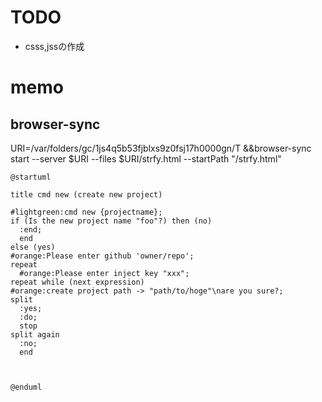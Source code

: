 # TODO

- csss,jssの作成

# memo

## browser-sync
URI=/var/folders/gc/1js4q5b53fjblxs9z0fsj17h0000gn/T &&browser-sync start --server $URI --files $URI/strfy.html --startPath "/strfy.html"

```puml
@startuml

title cmd new (create new project)

#lightgreen:cmd new {projectname};
if (Is the new project name "foo"?) then (no)
  :end;
  end
else (yes)
#orange:Please enter github 'owner/repo';
repeat
  #orange:Please enter inject key "xxx";
repeat while (next expression)
#orange:create project path -> "path/to/hoge"\nare you sure?;
split
  :yes;
  :do;
  stop
split again
  :no;
  end



@enduml
```